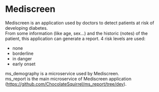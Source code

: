 # Mediscreen
Mediscreen is an application used by doctors to detect patients at risk of developing diabetes.  
From some information (like age, sex...) and the historic (notes) of the patient, this application can generate
a report. 4 risk levels are used:
* none
* borderline
* in danger
* early onset

ms_demography is a microservice used by Mediscreen.  
ms_report is the main microservice of Mediscreen application (https://github.com/ChocolateSquirrel/ms_report/tree/dev).  